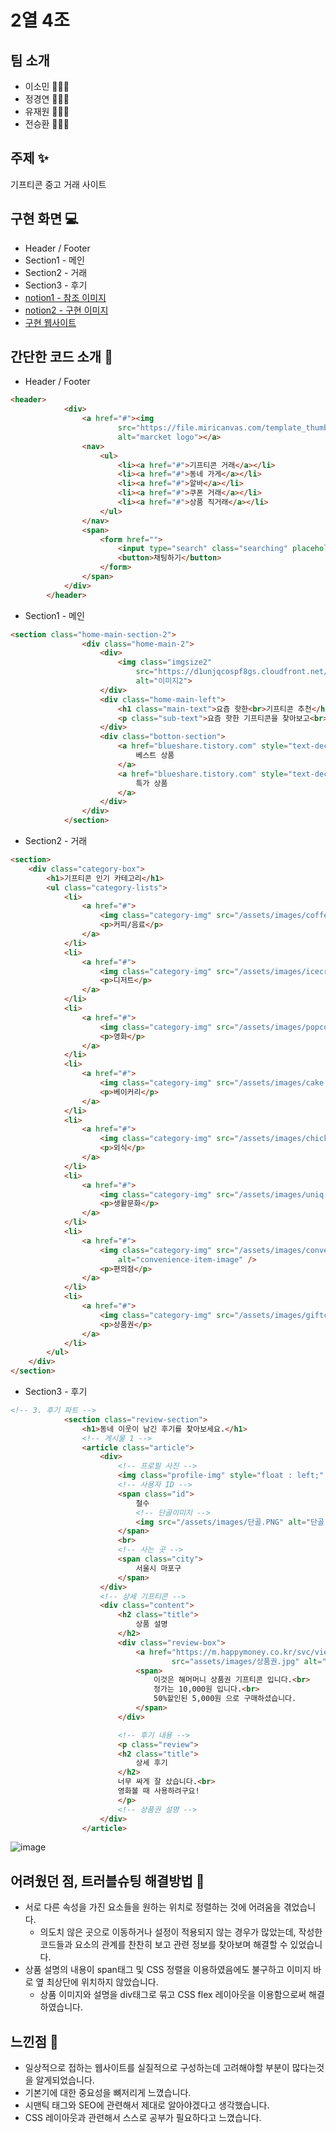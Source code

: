 # 2열 4조 
## 팀 소개 
* 이소민 🙋🏻‍♀️
* 정경연 🙋🏻‍♀️
* 유재원 🙋🏻‍♂️
* 전승환 🙋🏻‍♂️

## 주제 ✨
기프티콘 중고 거래 사이트

## 구현 화면 💻
* Header / Footer
* Section1 - 메인
* Section2 - 거래
* Section3 - 후기
* [notion1 - 참조 이미지](https://www.notion.so/8e7a9abe57554581a2e723e7ea0163b3)
* [notion2 - 구현 이미지](https://www.notion.so/cac194ef37574591a0b8d60ec4d1120a)
* [구현 웹사이트](https://woori-miniproject-01.w3spaces.com/)

## 간단한 코드 소개 📃
* Header / Footer
```html
<header>
            <div>
                <a href="#"><img
                        src="https://file.miricanvas.com/template_thumb/2019/07/10/4533-1562694278007/4381abfd-0106-4473-b084-ce45f564fd5b/thumb.jpg"
                        alt="marcket logo"></a>
                <nav>
                    <ul>
                        <li><a href="#">기프티콘 거래</a></li>
                        <li><a href="#">동네 가게</a></li>
                        <li><a href="#">알바</a></li>
                        <li><a href="#">쿠폰 거래</a></li>
                        <li><a href="#">상품 직거래</a></li>
                    </ul>
                </nav>
                <span>
                    <form href="">
                        <input type="search" class="searching" placeholder="물품이나 동네를 검색해 보세요">
                        <button>채팅하기</button>
                    </form>
                </span>
            </div>
        </header>
```
* Section1 - 메인
```html
<section class="home-main-section-2">
                <div class="home-main-2">
                    <div>
                        <img class="imgsize2"
                            src="https://d1unjqcospf8gs.cloudfront.net/assets/home/main/3x/image-1-cc678e9a217b96f5cb459f7f0684f5ba67706f9889801618b8cf879fbc2c0ea7.webp"
                            alt="이미지2">
                    </div>
                    <div class="home-main-left">
                        <h1 class="main-text">요즘 핫한<br>기프티콘 추천</h1>
                        <p class="sub-text">요즘 핫한 기프티콘을 찾아보고<br>필요한 기프티콘을 검색해보세요</p>
                    </div>
                    <div class="botton-section">
                        <a href="blueshare.tistory.com" style="text-decoration: none;" class="botton-text1">
                            베스트 상품
                        </a>
                        <a href="blueshare.tistory.com" style="text-decoration: none;" class="botton-text2">
                            특가 상품
                        </a>
                    </div>
                </div>
            </section> 
```

* Section2 - 거래
```html
<section>
    <div class="category-box">
        <h1>기프티콘 인기 카테고리</h1>
        <ul class="category-lists">
            <li>
                <a href="#">
                    <img class="category-img" src="/assets/images/coffee.png" alt="coffee-image" />
                    <p>커피/음료</p>
                </a>
            </li>
            <li>
                <a href="#">
                    <img class="category-img" src="/assets/images/icecream.png" alt="icecream-image" />
                    <p>디저트</p>
                </a>
            </li>
            <li>
                <a href="#">
                    <img class="category-img" src="/assets/images/popcorn.png" alt="movie-image" />
                    <p>영화</p>
                </a>
            </li>
            <li>
                <a href="#">
                    <img class="category-img" src="/assets/images/cake.png" alt="bakery-image" />
                    <p>베이커리</p>
                </a>
            </li>
            <li>
                <a href="#">
                    <img class="category-img" src="/assets/images/chicken.png" alt="food-image" />
                    <p>외식</p>
                </a>
            </li>
            <li>
                <a href="#">
                    <img class="category-img" src="/assets/images/uniq.png" alt="daily-item-image" />
                    <p>생활문화</p>
                </a>
            </li>
            <li>
                <a href="#">
                    <img class="category-img" src="/assets/images/convenience.png"
                        alt="convenience-item-image" />
                    <p>편의점</p>
                </a>
            </li>
            <li>
                <a href="#">
                    <img class="category-img" src="/assets/images/giftcard.png" alt="giftcard-image" />
                    <p>상품권</p>
                </a>
            </li>
        </ul>
    </div>
</section>
```
* Section3 - 후기
```html
<!-- 3. 후기 파트 -->
            <section class="review-section">
                <h1>동네 이웃이 남긴 후기를 찾아보세요.</h1>
                <!-- 게시물 1 -->
                <article class="article">
                    <div>
                        <!-- 프로필 사진 -->
                        <img class="profile-img" style="float : left;" src="/assets/images/철수.png" alt="철수 프로필">
                        <!-- 사용자 ID -->
                        <span class="id">
                            철수
                            <!-- 단골이미지 -->
                            <img src="/assets/images/단골.PNG" alt="단골 마크">
                        </span>
                        <br>
                        <!-- 사는 곳 -->
                        <span class="city">
                            서울시 마포구
                        </span>
                    </div>
                    <!-- 상세 기프티콘 -->
                    <div class="content">
                        <h2 class="title">
                            상품 설명
                        </h2>
                        <div class="review-box">
                            <a href="https://m.happymoney.co.kr/svc/view/use/useMain#"><img class="gifticon"
                                    src="assets/images/상품권.jpg" alt="해피머니 상품권 기프티콘"></a>
                            <span>
                                이것은 해머머니 상품권 기프티콘 입니다.<br>
                                정가는 10,000원 입니다.<br>
                                50%할인된 5,000원 으로 구매하셨습니다.
                            </span>
                        </div>

                        <!-- 후기 내용 -->
                        <p class="review">
                        <h2 class="title">
                            상세 후기
                        </h2>
                        너무 싸게 잘 샀습니다.<br>
                        영화볼 때 사용하려구요!
                        </p>
                        <!-- 상품권 설명 -->
                    </div>
                </article>
```
![image](https://user-images.githubusercontent.com/123453133/234446311-262a93e4-3b4d-4b62-a196-bfe7a4404a83.png)
## 어려웠던 점, 트러블슈팅 해결방법 📢
* 서로 다른 속성을 가진 요소들을 원하는 위치로 정렬하는 것에 어려움을 겪었습니다.
  * 의도치 않은 곳으로 이동하거나 설정이 적용되지 않는 경우가 많았는데, 작성한 코드들과 요소의 관계를 찬찬히 보고 관련 정보를 찾아보며 해결할 수 있었습니다.
* 상품 설명의 내용이 span태그 및 CSS 정렬을 이용하였음에도 불구하고 이미지 바로 옆 최상단에 위치하지 않았습니다.
  * 상품 이미지와 설명을 div태그로 묶고 CSS flex 레이아웃을 이용함으로써 해결하였습니다.
## 느낀점 🎈
* 일상적으로 접하는 웹사이트를 실질적으로 구성하는데 고려해야할 부분이 많다는것을 알게되었습니다.
* 기본기에 대한 중요성을 뼈저리게 느꼈습니다.
* 시맨틱 태그와 SEO에 관련해서 제대로 알아야겠다고 생각했습니다.
* CSS 레이아웃과 관련해서 스스로 공부가 필요하다고 느꼈습니다.
